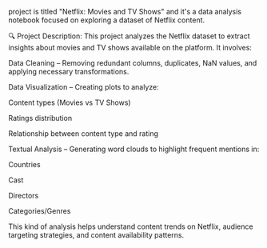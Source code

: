 project is titled "Netflix: Movies and TV Shows" and it's a data analysis notebook focused on exploring a dataset of Netflix content.

🔍 Project Description:
This project analyzes the Netflix dataset to extract insights about movies and TV shows available on the platform. It involves:

Data Cleaning – Removing redundant columns, duplicates, NaN values, and applying necessary transformations.

Data Visualization – Creating plots to analyze:

Content types (Movies vs TV Shows)

Ratings distribution

Relationship between content type and rating

Textual Analysis – Generating word clouds to highlight frequent mentions in:

Countries

Cast

Directors

Categories/Genres

This kind of analysis helps understand content trends on Netflix, audience targeting strategies, and content availability patterns.